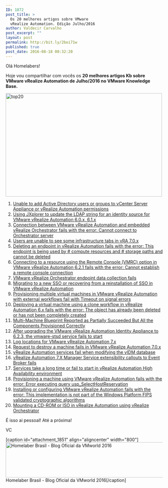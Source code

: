 ```yaml
---
ID: 1872
post_title: >
  Os 20 melhores artigos sobre VMware
  vRealize Automation. Edição Julho/2016
author: Valdecir Carvalho
post_excerpt: ""
layout: post
permalink: http://bit.ly/2boi71w
published: true
post_date: 2016-08-18 00:32:20
---
```

Olá Homelabers!

Hoje vou compartilhar com vocês os <strong>20 melhores artigos Kb sobre VMware vRealize Automation de Julho/2016 no VMware Knowledge Base.</strong>

<img class="aligncenter size-full wp-image-1850" src="http://homelaber.com.br/site/wp-content/uploads/2016/08/top20.png" alt="top20" width="501" height="331" />

<div class="entry-content">
<ol>
    <li><a href="https://kb.vmware.com/kb/2127213">Unable to add Active Directory users or groups to vCenter Server Appliance or vRealize Automation permissions</a></li>
    <li><a href="https://kb.vmware.com/kb/2077170">Using JXplorer to update the LDAP string for an identity source for VMware vRealize Automation 6.0.x, 6.1.x</a></li>
    <li><a href="https://kb.vmware.com/kb/2112679">Connection between VMware vRealize Automation and embedded vRealize Orchestrator fails with the error: Cannot connect to Orchestrator server</a></li>
    <li><a href="https://kb.vmware.com/kb/2146251" name="&amp;lpos=apps_scodevmw : 15">Users are unable to see some infrastructure tabs in vRA 7.0.x</a></li>
    <li><a href="https://kb.vmware.com/kb/2105809" name="&amp;lpos=apps_scodevmw : 16">Deleting an endpoint in vRealize Automation fails with the error: This endpoint is being used by # compute resources and # storage paths and cannot be deleted</a></li>
    <li><a href="https://kb.vmware.com/kb/2114235">Connecting to a resource using the Remote Console (VMRC) option in VMware vRealize Automation 6.2.1 fails with the error: Cannot establish a remote console connection</a></li>
    <li><a href="https://kb.vmware.com/kb/2123455">VMware vRealize Orchestrator endpoint data collection fails</a></li>
    <li><a href="https://kb.vmware.com/kb/2081462">Migrating to a new SSO or recovering from a reinstallation of SSO in VMware vRealize Automation</a></li>
    <li><a href="https://kb.vmware.com/kb/2116936">Provisioning multiple virtual machines in VMware vRealize Automation with external workflows fail with Timeout on signal errors</a></li>
    <li><a href="https://kb.vmware.com/kb/2127627">Deploying a virtual machine using a clone workflow in vRealize Automation 6.x fails with the error: The object has already been deleted or has not been completely created</a></li>
    <li><a href="https://kb.vmware.com/kb/2132084">Multi-Machine Blueprint Reported as Partially Succeeded But All the Components Provisioned Correctly</a></li>
    <li><a href="https://kb.vmware.com/kb/2135825">After upgrading the VMware vRealize Automation Identity Appliance to 6.2.3, the vmware-stsd service fails to start</a></li>
    <li><a href="https://kb.vmware.com/kb/2141175">Log locations for VMware vRealize Automation 7.x</a></li>
    <li><a href="https://kb.vmware.com/kb/2144906">Request to destroy a machine fails in VMware vRealize Automation 7.0.x</a></li>
    <li><a href="https://kb.vmware.com/kb/2144907">vRealize Automation services fail when modifying the vIDM database</a></li>
    <li><a href="https://kb.vmware.com/kb/2145735">vRealize Automation 7.X Manager Service extensibility callouts to Event Broker fails</a></li>
    <li><a href="https://kb.vmware.com/kb/2145773">Services take a long time or fail to start in vRealize Automation High Availability environment</a></li>
    <li><a href="https://kb.vmware.com/kb/2038943">Provisioning a machine using VMware vRealize Automation fails with the error: Error executing query usp_SelectHostReservation</a></li>
    <li><a href="https://kb.vmware.com/kb/2061369">Installing or configuring VMware vRealize Automation fails with the error: This implementation is not part of the Windows Platform FIPS validated cryptographic algorithms</a></li>
    <li><a href="https://kb.vmware.com/kb/2065784">Mounting a CD-ROM or ISO in vRealize Automation using vRealize Orchestrator</a></li>
</ol>
</div>

É isso ai pessoal! Até a próxima!

VC

[caption id="attachment_1851" align="aligncenter" width="800"]<img class="wp-image-1851" src="http://homelaber.com.br/site/wp-content/uploads/2016/08/vmworld-2016-official-blogger-banner-long.png" alt="Homelaber Brasil - Blog Oficial da VMworld 2016" width="800" height="113" /> Homelaber Brasil - Blog Oficial da VMworld 2016[/caption]